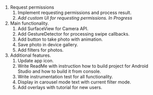 1. Request permissions
    1. Implement requesting permissions and process result.
    2. *Add custom UI for requesting permissions. In Progress*
2. Main functionality.
    1. Add SurfaceView for Camera API.
    2. Add GestureDetector for processing swipe callbacks.
    3. Add button to take photo with animation.
    4. Save photo in device gallery.
    5. Add filters for photos.
3. Additional features.
    1. Update app icon.
    2. Write ReadMe with instruction how to build project for Android Studio and how to build it from console.
    3. Write instrumentation test for all functionality. 
    4. Display in carousel mode text with current filter mode.
    5. Add overlays with tutorial for new users.
